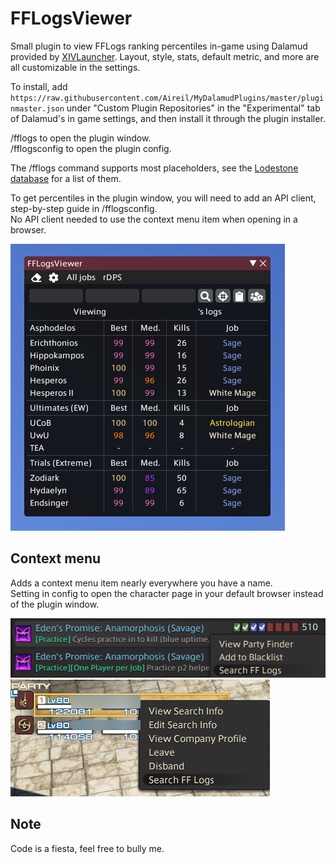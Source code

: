 # FFLogsViewer

Small plugin to view FFLogs ranking percentiles in-game using Dalamud provided by [XIVLauncher](https://github.com/goatcorp/FFXIVQuickLauncher).
Layout, style, stats, default metric, and more are all customizable in the settings.

To install, add `https://raw.githubusercontent.com/Aireil/MyDalamudPlugins/master/pluginmaster.json` under "Custom Plugin Repositories" in the "Experimental" tab of Dalamud's in game settings, and then install it through the plugin installer.

/fflogs to open the plugin window.  
/fflogsconfig to open the plugin config.

The /fflogs command supports most placeholders, see the [Lodestone database](https://eu.finalfantasyxiv.com/lodestone/playguide/db/text_command/placeholder/) for a list of them.

To get percentiles in the plugin window, you will need to add an API client, step-by-step guide in /fflogsconfig.  
No API client needed to use the context menu item when opening in a browser.

![image](https://github.com/Aireil/FFLogsViewer/raw/master/res/ui.png)

## Context menu

Adds a context menu item nearly everywhere you have a name.  
Setting in config to open the character page in your default browser instead of the plugin window.

![image](https://github.com/Aireil/FFLogsViewer/raw/master/res/contextMenu1.png)
![image](https://github.com/Aireil/FFLogsViewer/raw/master/res/contextMenu2.png)

## Note
Code is a fiesta, feel free to bully me.
